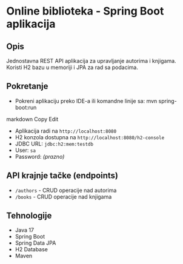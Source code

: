 # Online biblioteka - Spring Boot aplikacija

## Opis
Jednostavna REST API aplikacija za upravljanje autorima i knjigama.  
Koristi H2 bazu u memoriji i JPA za rad sa podacima.

## Pokretanje
- Pokreni aplikaciju preko IDE-a ili komandne linije sa:
mvn spring-boot:run

markdown
Copy
Edit
- Aplikacija radi na `http://localhost:8080`
- H2 konzola dostupna na `http://localhost:8080/h2-console`
- JDBC URL: `jdbc:h2:mem:testdb`
- User: `sa`
- Password: *(prazno)*

## API krajnje tačke (endpoints)
- `/authors` - CRUD operacije nad autorima
- `/books` - CRUD operacije nad knjigama

## Tehnologije
- Java 17
- Spring Boot
- Spring Data JPA
- H2 Database
- Maven

